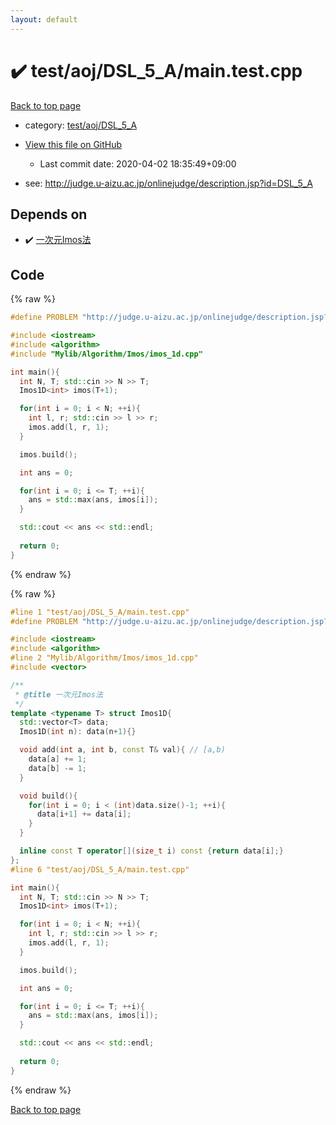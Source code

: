 ```yaml
---
layout: default
---
```


<!-- mathjax config similar to math.stackexchange -->
<script type="text/javascript" async
  src="https://cdnjs.cloudflare.com/ajax/libs/mathjax/2.7.5/MathJax.js?config=TeX-MML-AM_CHTML">
</script>
<script type="text/x-mathjax-config">
  MathJax.Hub.Config({
    TeX: { equationNumbers: { autoNumber: "AMS" }},
    tex2jax: {
      inlineMath: [ ['$','$'] ],
      processEscapes: true
    },
    "HTML-CSS": { matchFontHeight: false },
    displayAlign: "left",
    displayIndent: "2em"
  });
</script>

<script type="text/javascript" src="https://cdnjs.cloudflare.com/ajax/libs/jquery/3.4.1/jquery.min.js"></script>
<script src="https://cdn.jsdelivr.net/npm/jquery-balloon-js@1.1.2/jquery.balloon.min.js" integrity="sha256-ZEYs9VrgAeNuPvs15E39OsyOJaIkXEEt10fzxJ20+2I=" crossorigin="anonymous"></script>
<script type="text/javascript" src="../../../../assets/js/copy-button.js"></script>
<link rel="stylesheet" href="../../../../assets/css/copy-button.css" />


# :heavy_check_mark: test/aoj/DSL_5_A/main.test.cpp

<a href="../../../../index.html">Back to top page</a>

* category: <a href="../../../../index.html#59b5a0a6c0973fef022e4b1a7cf092fc">test/aoj/DSL_5_A</a>
* <a href="{{ site.github.repository_url }}/blob/master/test/aoj/DSL_5_A/main.test.cpp">View this file on GitHub</a>
    - Last commit date: 2020-04-02 18:35:49+09:00


* see: <a href="http://judge.u-aizu.ac.jp/onlinejudge/description.jsp?id=DSL_5_A">http://judge.u-aizu.ac.jp/onlinejudge/description.jsp?id=DSL_5_A</a>


## Depends on

* :heavy_check_mark: <a href="../../../../library/Mylib/Algorithm/Imos/imos_1d.cpp.html">一次元Imos法</a>


## Code

<a id="unbundled"></a>
{% raw %}
```cpp
#define PROBLEM "http://judge.u-aizu.ac.jp/onlinejudge/description.jsp?id=DSL_5_A"

#include <iostream>
#include <algorithm>
#include "Mylib/Algorithm/Imos/imos_1d.cpp"

int main(){
  int N, T; std::cin >> N >> T;
  Imos1D<int> imos(T+1);

  for(int i = 0; i < N; ++i){
    int l, r; std::cin >> l >> r;
    imos.add(l, r, 1);
  }

  imos.build();

  int ans = 0;

  for(int i = 0; i <= T; ++i){
    ans = std::max(ans, imos[i]);
  }

  std::cout << ans << std::endl;
  
  return 0;
}

```
{% endraw %}

<a id="bundled"></a>
{% raw %}
```cpp
#line 1 "test/aoj/DSL_5_A/main.test.cpp"
#define PROBLEM "http://judge.u-aizu.ac.jp/onlinejudge/description.jsp?id=DSL_5_A"

#include <iostream>
#include <algorithm>
#line 2 "Mylib/Algorithm/Imos/imos_1d.cpp"
#include <vector>

/**
 * @title 一次元Imos法
 */
template <typename T> struct Imos1D{
  std::vector<T> data;
  Imos1D(int n): data(n+1){}

  void add(int a, int b, const T& val){ // [a,b)
    data[a] += 1;
    data[b] -= 1;
  }

  void build(){
    for(int i = 0; i < (int)data.size()-1; ++i){
      data[i+1] += data[i];
    }
  }

  inline const T operator[](size_t i) const {return data[i];}
};
#line 6 "test/aoj/DSL_5_A/main.test.cpp"

int main(){
  int N, T; std::cin >> N >> T;
  Imos1D<int> imos(T+1);

  for(int i = 0; i < N; ++i){
    int l, r; std::cin >> l >> r;
    imos.add(l, r, 1);
  }

  imos.build();

  int ans = 0;

  for(int i = 0; i <= T; ++i){
    ans = std::max(ans, imos[i]);
  }

  std::cout << ans << std::endl;
  
  return 0;
}

```
{% endraw %}

<a href="../../../../index.html">Back to top page</a>

